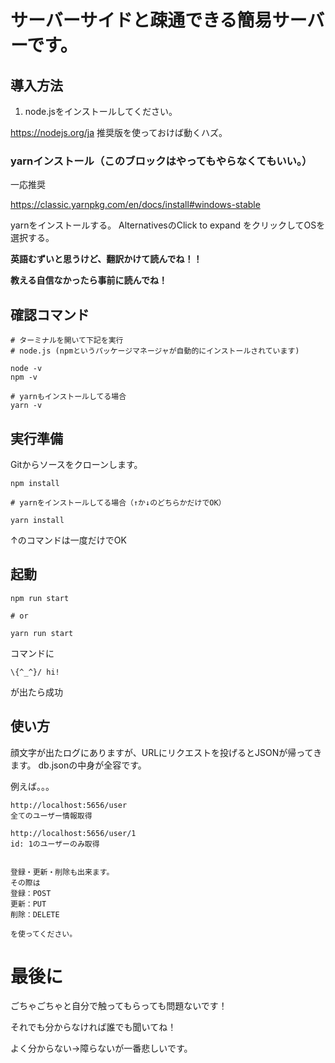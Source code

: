 

# サーバーサイドと疎通できる簡易サーバーです。


## 導入方法

1. node.jsをインストールしてください。

https://nodejs.org/ja
推奨版を使っておけば動くハズ。


### yarnインストール（このブロックはやってもやらなくてもいい。）
一応推奨

https://classic.yarnpkg.com/en/docs/install#windows-stable

yarnをインストールする。
AlternativesのClick to expand をクリックしてOSを選択する。

__英語むずいと思うけど、翻訳かけて読んでね！！__ 

__教える自信なかったら事前に読んでね！__ 


## 確認コマンド

```
# ターミナルを開いて下記を実行
# node.js (npmというパッケージマネージャが自動的にインストールされています)

node -v
npm -v

# yarnもインストールしてる場合
yarn -v
```

## 実行準備

Gitからソースをクローンします。

```
npm install

# yarnをインストールしてる場合（↑か↓のどちらかだけでOK）

yarn install
```

↑のコマンドは一度だけでOK

## 起動

```
npm run start

# or 

yarn run start
```

コマンドに
```
\{^_^}/ hi!
```
が出たら成功


## 使い方

顔文字が出たログにありますが、URLにリクエストを投げるとJSONが帰ってきます。
db.jsonの中身が全容です。

例えば。。。

```
http://localhost:5656/user
全てのユーザー情報取得

http://localhost:5656/user/1
id: 1のユーザーのみ取得


登録・更新・削除も出来ます。
その際は
登録：POST
更新：PUT
削除：DELETE

を使ってください。
```

# 最後に
ごちゃごちゃと自分で触ってもらっても問題ないです！

それでも分からなければ誰でも聞いてね！

よく分からない→障らないが一番悲しいです。




